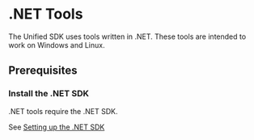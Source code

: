 # .NET Tools

The Unified SDK uses tools written in .NET. These tools are intended to work on Windows and Linux.

## Prerequisites

### Install the .NET SDK

.NET tools require the .NET SDK.

See [Setting up the .NET SDK](/docs/tutorials/setting-up-dotnet-sdk.md)
